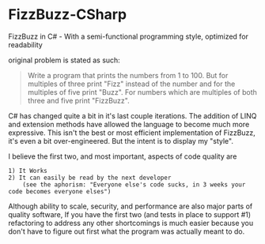 FizzBuzz-CSharp
===============

FizzBuzz in C# - With a semi-functional programming style, optimized for readability

original problem is stated as such:

>Write a program that prints the numbers from 1 to 100. But for multiples of three print "Fizz" instead of the number and for the multiples of five print "Buzz". For numbers which are multiples of both three and five print "FizzBuzz".

C# has changed quite a bit in it's last couple iterations.  The addition of LINQ and extension methods have allowed the language to become much more expressive.  This isn't the best or most efficient implementation of FizzBuzz, it's even a bit over-engineered. But the intent is to display my "style".  

I believe the first two, and most important, aspects of code quality are 

	1) It Works
	2) It can easily be read by the next developer 
		(see the aphorism: "Everyone else's code sucks, in 3 weeks your code becomes everyone elses")

Although ability to scale, security, and performance are also major parts of quality software, If you have the first two (and tests in place to support #1) refactoring to address any other shortcomings is much easier because you don't have to figure out first what the program was actually meant to do.


